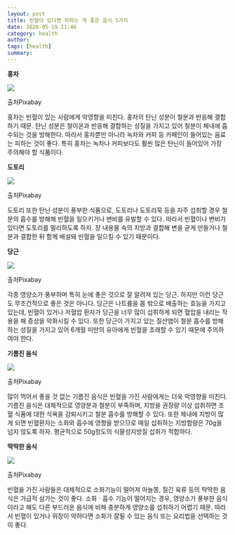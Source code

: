 ```yaml
---
layout: post
title: 빈혈이 있다면 피하는 게 좋은 음식 5가지 
date: 2020-05-19 11:46
category: health
author: 
tags: [health]
summary: 
---
```



**홍차**

![](https://img1.daumcdn.net/thumb/R720x0/?fname=https%3A%2F%2Ft1.daumcdn.net%2Fliveboard%2Finterstella-story%2F80c5b86d0cd84aed84f128acbc5040b1.JPG)

출처Pixabay

홍차는 빈혈이 있는 사람에게 악영향을 미친다. 홍차의 탄닌 성분이 철분과 반응해 결합하기 때문. 탄닌 성분은 철이온과 반응해 결합하는 성질을 가지고 있어 철분이 체내에 흡수되는 것을 방해한다. 따라서 홍차뿐만 아니라 녹차와 커피 등 카페인이 들어있는 음료는 피하는 것이 좋다. 특히 홍차는 녹차나 커피보다도 훨씬 많은 탄닌이 들어있어 가장 주의해야 할 식품이다.

**도토리**

![](https://img1.daumcdn.net/thumb/R720x0/?fname=https%3A%2F%2Ft1.daumcdn.net%2Fliveboard%2Finterstella-story%2Fe3edd60906e546b0ac1dab1d1da3df44.JPG)

출처Pixabay

도토리 또한 탄닌 성분이 풍부한 식품으로, 도토리나 도토리묵 등을 자주 섭취할 경우 철분의 흡수를 방해해 빈혈을 일으키거나 변비를 유발할 수 있다. 따라서 빈혈이나 변비가 있다면 도토리를 멀리하도록 하자. 장 내용물 속의 지방과 결합해 변을 굳게 만들거나 철분과 결합한 뒤 함께 배설돼 빈혈을 일으킬 수 있기 때문이다.

**당근**

![](https://img1.daumcdn.net/thumb/R720x0/?fname=https%3A%2F%2Ft1.daumcdn.net%2Fliveboard%2Finterstella-story%2F9b1aedc3869647f1a92027ee0d1c3d05.JPG)

출처Pixabay

각종 영양소가 풍부하며 특히 눈에 좋은 것으로 잘 알려져 있는 당근. 하지만 이런 당근도 무조건적으로 좋은 것은 아니다. 당근은 나트륨을 몸 밖으로 배출하는 효능을 가지고 있는데, 빈혈이 있거나 저혈압 환자가 당근을 너무 많이 섭취하게 되면 혈압을 내리는 작용을 해 증상을 악화시킬 수 있다. 또한 당근이 가지고 있는 질산염이 철분 흡수를 방해하는 성질을 가지고 있어 6개월 미만의 유아에게 빈혈을 초래할 수 있기 때문에 주의하여야 한다.

  

**기름진 음식**

![](https://img1.daumcdn.net/thumb/R720x0/?fname=https%3A%2F%2Ft1.daumcdn.net%2Fliveboard%2Finterstella-story%2Fbe289802da1546f48a1011370b7ff4e7.JPG)

출처Pixabay

많이 먹어서 좋을 것 없는 기름진 음식은 빈혈을 가진 사람에게는 더욱 악영향을 미친다. 기름진 음식은 대체적으로 영양분과 철분이 부족하며, 지방을 권장량 이상 섭취하면 조혈 식품에 대한 식욕을 감퇴시키고 철분 흡수를 방해할 수 있다. 또한 체내에 지방이 많게 되면 빈혈환자는 소화와 흡수에 영향을 받으므로 매일 섭취하는 지방함량은 70g을 넘지 않도록 하자. 평균적으로 50g정도의 식물성지방질 섭취가 적합하다.

**딱딱한 음식**

![](https://img1.daumcdn.net/thumb/R720x0/?fname=https%3A%2F%2Ft1.daumcdn.net%2Fliveboard%2Finterstella-story%2F2623a586f659434090e905466fa20b56.JPG)

출처Pixabay

빈혈을 가진 사람들은 대체적으로 소화기능이 떨어져 마늘쫑, 질긴 육류 등의 딱딱한 음식은 가급적 삼가는 것이 좋다. 소화ㆍ흡수 기능이 떨어지는 경우, 영양소가 풍부한 음식이라고 해도 다른 부드러운 음식에 비해 충분하게 영양소를 섭취하기 어렵기 때문. 따라서 빈혈이 있거나 위장이 약하다면 소화가 잘될 수 있는 음식 또는 요리법을 선택하는 것이 좋다.